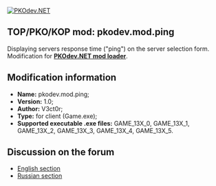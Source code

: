 [![PKOdev.NET](https://a.radikal.ru/a07/2202/b6/64077957c2ec.png "PKOdev.NET")](http://pkodev.net "PKOdev.NET")
## TOP/PKO/KOP mod: pkodev.mod.ping
Displaying servers response time ("ping") on the server selection form. Modification for **[PKOdev.NET mod loader](https://pkodev.net/topic/5757-mod-loading-system-for-server-and-client-pkodevnet-mod-loader/)**.

## Modification information

- **Name:** pkodev.mod.ping;
- **Version:** 1.0;
- **Author:** V3ct0r;
- **Type:** for client (Game.exe);
- **Supported executable .exe files:** GAME_13X_0, GAME_13X_1, GAME_13X_2, GAME_13X_3, GAME_13X_4, GAME_13X_5.

## Discussion on the forum

- [English section](https://pkodev.net/topic/5901-displaying-servers-response-time-ping-on-the-server-selection-form/)
- [Russian section](https://pkodev.net/topic/5900-%D0%BE%D1%82%D0%BE%D0%B1%D1%80%D0%B0%D0%B6%D0%B5%D0%BD%D0%B8%D0%B5-%D0%B2%D1%80%D0%B5%D0%BC%D0%B5%D0%BD%D0%B8-%D0%BE%D1%82%D0%BA%D0%BB%D0%B8%D0%BA%D0%B0-%D0%BF%D0%B8%D0%BD%D0%B3-%D0%BD%D0%B0-%D1%84%D0%BE%D1%80%D0%BC%D0%B5-%D0%B2%D1%8B%D0%B1%D0%BE%D1%80%D0%B0-%D1%81%D0%B5%D1%80%D0%B2%D0%B5%D1%80%D0%B0/)
